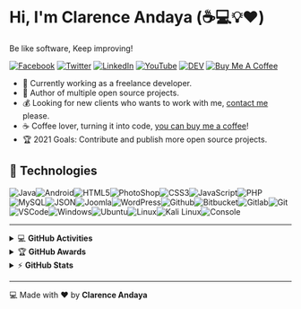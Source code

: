 # Hi, I'm Clarence Andaya (:coffee::computer::bulb::heart:)

Be like software, Keep improving!

[![Facebook](https://img.shields.io/badge/facebook-%231877F2.svg?&style=for-the-badge&logo=facebook&logoColor=white)](https://facebook.com/143clarkz) [![Twitter](https://img.shields.io/badge/twitter-%231DA1F2.svg?&style=for-the-badge&logo=twitter&logoColor=white)](https://twitter.com/143clrkz) [![LinkedIn](https://img.shields.io/badge/linkedin-%230077B5.svg?&style=for-the-badge&logo=linkedin&logoColor=white)](https://linkedin.com/in/clrkz) [![YouTube](https://img.shields.io/badge/youtube-%23FF0000.svg?&style=for-the-badge&logo=youtube&logoColor=white)](https://www.youtube.com/clrkz) [![DEV](https://img.shields.io/badge/DEV-%23000000.svg?&style=for-the-badge&logo=dev.to&logoColor=white)](https://dev.to/Clrkz) [![Buy Me A Coffee](https://img.shields.io/badge/buy%20me%20a%20coffee-%23ff813f.svg?&style=for-the-badge&logo=buy-me-a-coffee&logoColor=white)](https://buymeacoff.ee/clrkz)

- :muscle: Currently working as a freelance developer.
- :gift_heart: Author of multiple open source projects.
- :moneybag: Looking for new clients who wants to work with me, [contact me](mailto:andayaworks@gmail.com) please.
- :coffee: Coffee lover, turning it into code, [you can buy me a coffee](https://buymeacoff.ee/clrkz)!
- :trophy: 2021 Goals: Contribute and publish more open source projects. 

## :wrench: Technologies

![Java](https://img.icons8.com/color/30/000000/java-coffee-cup-logo.png)![Android](https://img.icons8.com/color/30/000000/android-os.png)![HTML5](https://img.icons8.com/color/30/html-5.png)![PhotoShop](https://img.icons8.com/fluent/30/000000/adobe-photoshop.png)![CSS3](https://img.icons8.com/color/30/css3.png)![JavaScript](https://img.icons8.com/color/30/javascript.png)![PHP](https://img.icons8.com/color/30/php.png)![MySQL](https://img.icons8.com/color/30/000000/mysql.png)![JSON](https://img.icons8.com/color/30/000000/json--v1.png)![Joomla](https://img.icons8.com/color/30/000000/joomla.png)![WordPress](https://img.icons8.com/color/30/wordpress.png)![Github](https://img.icons8.com/material-outlined/30/github.png)![Bitbucket](https://img.icons8.com/color/30/bitbucket.png)![Gitlab](https://img.icons8.com/color/30/gitlab.png)![Git](https://img.icons8.com/color/30/git.png)![VSCode](https://img.icons8.com/color/30/visual-studio-code-2019.png)![Windows](https://img.icons8.com/color/30/windows-10.png)![Ubuntu](https://img.icons8.com/color/30/ubuntu--v1.png)![Linux](https://img.icons8.com/color/30/linux.png)![Kali Linux](https://img.icons8.com/color/30/kali-linux.png)![Console](https://img.icons8.com/color/30/console.png)

---

<!-- markdownlint-disable MD033 -->

<details>
    <summary>&#128187 <b>GitHub Activities</b></summary><br/>

<!--START_SECTION:activity-->
1. 🗣 Created [Interns Management System](https://github.com/Clrkz/Interns-Management-System)
2. 🗣 Created [Criteria Based Grading System](https://github.com/Clrkz/Criteria-Based-Grading-System)
3. 🗣 Created [Barangay Management System](https://github.com/Clrkz/Barangay-Management-System)
4. 🗣 Created [Simple Cloud Storage System](https://github.com/Clrkz/Simple-Cloud-Storage-System)
5. 🗣 Created [Blood Bank System](https://github.com/Clrkz/Blood-Bank-System)
<!--END_SECTION:activity-->

</details>

<details>
    <summary>&#127942 <b>GitHub Awards</b></summary><br/>

![Github Trophy](https://github-profile-trophy.vercel.app/?username=Clrkz)

</details>

<details>
    <summary>&#9889 <b>GitHub Stats</b></summary><br/>

[![Clarence Andaya Github Stats](https://github-readme-stats.vercel.app/api?username=clrkz&show_icons=true&count_private=true)](https://github.com/Clrkz/github-readme-stats) [![Top Language](https://github-readme-stats.vercel.app/api/top-langs?username=Clrkz&layout=compact)](https://github.com/Clrkz/github-readme-stats)

</details>

<!-- markdownlint-enable MD033 -->

---

:computer: Made with :heart: by **Clarence Andaya**

[personal website]: http://clarenceandaya.ml
[business website]: http://clarenceandaya.ml
[facebook]: https://facebook.com/143clarkz
[twitter]: https://twitter.com/143clrkz 
[youtube]: https://youtube.com/clrkz
